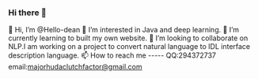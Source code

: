 ### Hi there 👋

<!--
**Hello-dean/Hello-dean** is a ✨ _special_ ✨ repository because its `README.md` (this file) appears on your GitHub profile.

Here are some ideas to get you started:

- 🔭 I’m currently working on ...
- 🌱 I’m currently learning ...
- 👯 I’m looking to collaborate on ...
- 🤔 I’m looking for help with ...
- 💬 Ask me about ...
- 📫 How to reach me: ...
- 😄 Pronouns: ...
- ⚡ Fun fact: ...
-->
👋 Hi, I’m @Hello-dean
👀 I’m interested in Java and deep learning.
🌱 I’m currently learning to built my own website.
💞️ I’m looking to collaborate on NLP.I am working on a project to convert natural language to IDL interface description language.
📫 How to reach me ----- QQ:294372737 email:majorhudaclutchfactor@gmail.com
